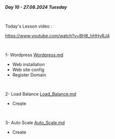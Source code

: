 _**Day 10 - 27.08.2024 Tuesday**_

<br>

Today's Lesson video :

https://www.youtube.com/watch?v=BH8_hHHyRJ4

<br>

1- Wordpress [Wordpress.md](Wordpress.md)
- Web installation
- Web site config
- Register Domain

<br>

2- Load Balance [Load_Balance.md](Load_Balance.md)
- Create

<br>

3- Auto Scale [Auto_Scale.md](Auto_Scale.md)
- Create

